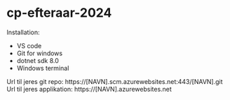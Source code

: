 # cp-efteraar-2024

Installation: 
- VS code
- Git for windows
- dotnet sdk 8.0
- Windows terminal

Url til jeres git repo: https://[NAVN].scm.azurewebsites.net:443/[NAVN].git
Url til jeres applikation: https://[NAVN].azurewebsites.net
